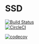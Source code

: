 # SSD

[![Build Status](https://travis-ci.org/amitkr0201/ssd.svg?branch=master)](https://travis-ci.org/amitkr0201/ssd)  
[![CircleCI](https://circleci.com/gh/amitkr0201/ssd.svg?style=svg)](https://circleci.com/gh/amitkr0201/ssd)  

[![codecov](https://codecov.io/gh/amitkr0201/ssd/branch/master/graph/badge.svg)](https://codecov.io/gh/amitkr0201/ssd)
